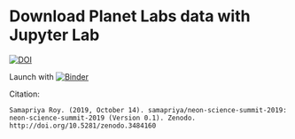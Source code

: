 # Download Planet Labs data with Jupyter Lab 

[![DOI](https://zenodo.org/badge/DOI/10.5281/zenodo.3484160.svg)](https://doi.org/10.5281/zenodo.3484160)

Launch with [![Binder](https://mybinder.org/badge_logo.svg)](https://mybinder.org/v2/gh/samapriya/neon-science-summit-2019/master)

Citation:

```
Samapriya Roy. (2019, October 14). samapriya/neon-science-summit-2019: neon-science-summit-2019 (Version 0.1). Zenodo.
http://doi.org/10.5281/zenodo.3484160
```
